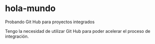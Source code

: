 # hola-mundo
Probando Git Hub para proyectos integrados

Tengo la necesidad de utilizar Git Hub para poder acelerar el proceso de integración.
